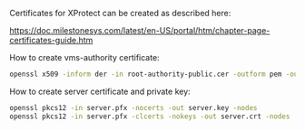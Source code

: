Certificates for XProtect can be created as described here:

https://doc.milestonesys.com/latest/en-US/portal/htm/chapter-page-certificates-guide.htm



How to create vms-authority certificate:

```bash
openssl x509 -inform der -in root-authority-public.cer -outform pem -out vms-authority.crt
```

How to create server certificate and private key:

```bash
openssl pkcs12 -in server.pfx -nocerts -out server.key -nodes
openssl pkcs12 -in server.pfx -clcerts -nokeys -out server.crt -nodes
```
